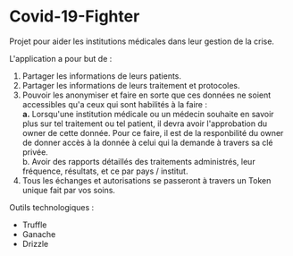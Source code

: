 # Covid-19-Fighter
Projet pour aider les institutions médicales dans leur gestion de la crise.

L'application a pour but de :
1. Partager les informations de leurs patients.
2. Partager les informations de leurs traitement et protocoles.
3. Pouvoir les anonymiser et faire en sorte que ces données ne soient accessibles qu'a ceux qui sont habilités à la faire :<br>
<b>a.</b> Lorsqu'une institution médicale ou un médecin souhaite en savoir plus sur tel traitement ou tel patient, il devra avoir l'approbation du owner de cette donnée. Pour ce faire, il est de la responbilité du owner de donner accès à la donnée à celui qui la demande à travers sa clé privée.<br>
b. Avoir des rapports détaillés des traitements administrés, leur fréquence, résultats, et ce par pays / institut.
4. Tous les échanges et autorisations se passeront à travers un Token unique fait par vos soins.

Outils technologiques :
- Truffle
- Ganache
- Drizzle
